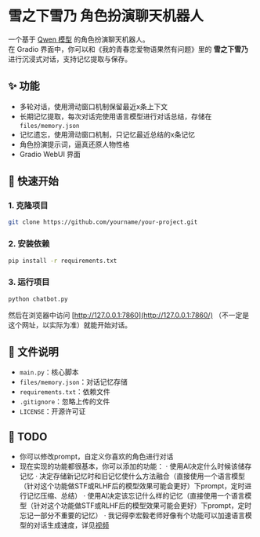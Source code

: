 # 雪之下雪乃 角色扮演聊天机器人

一个基于 [Qwen 模型](https://modelscope.cn/organization/Qwen?tab=all) 的角色扮演聊天机器人。  
在 Gradio 界面中，你可以和《我的青春恋爱物语果然有问题》里的 **雪之下雪乃** 进行沉浸式对话，支持记忆提取与保存。

## ✨ 功能
- 多轮对话，使用滑动窗口机制保留最近x条上下文
- 长期记忆提取，每次对话完使用语言模型进行对话总结，存储在 `files/memory.json`
- 记忆遗忘，使用滑动窗口机制，只记忆最近总结的x条记忆
- 角色扮演提示词，逼真还原人物性格
- Gradio WebUI 界面

## 🚀 快速开始

### 1. 克隆项目
```bash
git clone https://github.com/yourname/your-project.git
````

### 2. 安装依赖
```bash
pip install -r requirements.txt
```

### 3. 运行项目
```bash
python chatbot.py
```

然后在浏览器中访问 [http://127.0.0.1:7860](http://127.0.0.1:7860/) （不一定是这个网址，以实际为准）就能开始对话。

## 📂 文件说明

- `main.py`：核心脚本
- `files/memory.json`：对话记忆存储
- `requirements.txt`：依赖文件
- `.gitignore`：忽略上传的文件
- `LICENSE`：开源许可证

## 📝 TODO

- 你可以修改prompt，自定义你喜欢的角色进行对话
- 现在实现的功能都很基本，你可以添加的功能：
  · 使用AI决定什么时候该储存记忆
  · 决定存储新记忆时和旧记忆使什么方法融合（直接使用一个语言模型（针对这个功能做STF或RLHF后的模型效果可能会更好）下prompt，定时进行记忆压缩、总结）
  · 使用AI决定该忘记什么样的记忆（直接使用一个语言模型（针对这个功能做STF或RLHF后的模型效果可能会更好）下prompt，定时忘记一部分不重要的记忆）
  · 我记得李宏毅老师好像有个功能可以加速语言模型的对话生成速度，详见[视频](https://www.bilibili.com/video/BV1BJ4m1e7g8?spm_id_from=333.788.videopod.episodes&vd_source=108c7957d88a7eafb172b276df7068cf&p=33)
